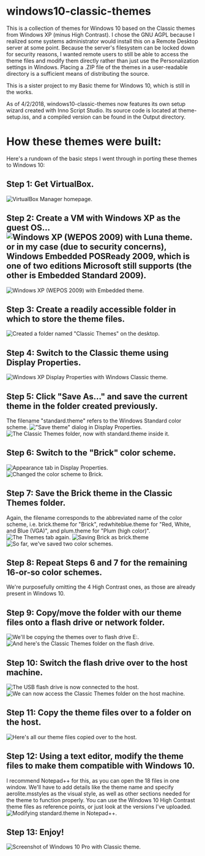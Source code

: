 # windows10-classic-themes
This is a collection of themes for Windows 10 based on the Classic themes from Windows XP (minus High Contrast).
I chose the GNU AGPL because I realized some systems administrator would install this on a Remote Desktop server at some point. Because the server's filesystem can be locked down for security reasons, I wanted remote users to still be able to access the theme files and modify them directly rather than just use the Personalization settings in Windows. Placing a .ZIP file of the themes in a user-readable directory is a sufficient means of distributing the source.

This is a sister project to my Basic theme for Windows 10, which is still in the works.

As of 4/2/2018, windows10-classic-themes now features its own setup wizard created with Inno Script Studio. Its source code is located at theme-setup.iss, and a compiled version can be found in the Output directory.

# How these themes were built:
Here's a rundown of the basic steps I went through in porting these themes to Windows 10:

## Step 1: Get VirtualBox.
![VirtualBox Manager homepage.](images/step1.PNG)

## Step 2: Create a VM with Windows XP as the guest OS… ![Windows XP (WEPOS 2009) with Luna theme.](images/step2a.PNG) or in my case (due to security concerns), Windows Embedded POSReady 2009, which is one of two editions Microsoft still supports (the other is Embedded Standard 2009).
![Windows XP (WEPOS 2009) with Embedded theme.](images/step2b.PNG)

## Step 3: Create a readily accessible folder in which to store the theme files.
![Created a folder named "Classic Themes" on the desktop.](images/step3.PNG)

## Step 4: Switch to the Classic theme using Display Properties.
![Windows XP Display Properties with Windows Classic theme.](images/step4.PNG)

## Step 5: Click "Save As..." and save the current theme in the folder created previously.
The filename "standard.theme" refers to the Windows Standard color scheme.
!["Save theme" dialog in Display Properties.](images/step5a.PNG)
![The Classic Themes folder, now with standard.theme inside it.](images/step5b.PNG)

## Step 6: Switch to the "Brick" color scheme.
![Appearance tab in Display Properties.](images/step6a.PNG)
![Changed the color scheme to Brick.](images/step6b.PNG)

## Step 7: Save the Brick theme in the Classic Themes folder.
Again, the filename corresponds to the abbreviated name of the color scheme, i.e. brick.theme for "Brick", redwhiteblue.theme for "Red, White, and Blue (VGA)", and plum.theme for "Plum (high color)".
![The Themes tab again.](images/step7a.PNG)
![Saving Brick as brick.theme](images/step7b.PNG)
![So far, we've saved two color schemes.](images/step7c.PNG)

## Step 8: Repeat Steps 6 and 7 for the remaining 16-or-so color schemes.
We're purposefully omitting the 4 High Contrast ones, as those are already present in Windows 10.

## Step 9: Copy/move the folder with our theme files onto a flash drive or network folder.
![We'll be copying the themes over to flash drive E:.](images/step9a.PNG)
![And here's the Classic Themes folder on the flash drive.](images/step9b.PNG)

## Step 10: Switch the flash drive over to the host machine.
![The USB flash drive is now connected to the host.](images/step10a.PNG)
![We can now access the Classic Themes folder on the host machine.](images/step10b.PNG)

## Step 11: Copy the theme files over to a folder on the host.
![Here's all our theme files copied over to the host.](images/step11.PNG)

## Step 12: Using a text editor, modify the theme files to make them compatible with Windows 10.
I recommend Notepad++ for this, as you can open the 18 files in one window. We'll have to add details like the theme name and specify aerolite.msstyles as the visual style, as well as other sections needed for the theme to function properly. You can use the Windows 10 High Contrast theme files as reference points, or just look at the versions I've uploaded.
![Modifying standard.theme in Notepad++.](images/step12.PNG)

## Step 13: Enjoy!
![Screenshot of Windows 10 Pro with Classic theme.](images/step13.PNG)
